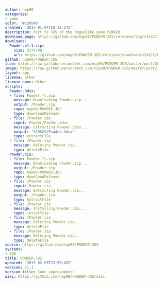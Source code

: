```yaml
---
author: nop90
categories:
- game
color: '#c39b4b'
created: '2017-01-04T10:11:24Z'
description: Port to 3DS of the roguelike game POWDER
download_page: https://github.com/nop90/POWDER-3DS/releases/tag/v1%2C1
downloads:
  Powder.v1.1.zip:
    size: 2372799
    url: https://github.com/nop90/POWDER-3DS/releases/download/v1%2C1/Powder.v1.1.zip
github: nop90/POWDER-3DS
icon: https://raw.githubusercontent.com/nop90/POWDER-3DS/master/port/3ds/icon.png
image: https://raw.githubusercontent.com/nop90/POWDER-3DS/master/port/3ds/banner.png
layout: app
license: other
license_name: Other
scripts:
  Powder.3dsx:
  - file: Powder.*\.zip
    message: Downloading Powder.zip...
    output: /Powder.zip
    repo: nop90/POWDER-3DS
    type: downloadRelease
  - file: /Powder.zip
    input: Powder/Powder.3dsx
    message: Extracting Powder.3dsx...
    output: '%3DSX%/Powder.3dsx'
    type: extractFile
  - file: /Powder.zip
    message: Deleting Powder.zip...
    type: deleteFile
  Powder.cia:
  - file: Powder.*\.zip
    message: Downloading Powder.zip...
    output: /Powder.zip
    repo: nop90/POWDER-3DS
    type: downloadRelease
  - file: /Powder.zip
    input: Powder.cia
    message: Extracting Powder.cia...
    output: /Powder.cia
    type: extractFile
  - file: /Powder.cia
    message: Installing Powder.cia...
    type: installCia
  - file: /Powder.cia
    message: Deleting Powder.cia...
    type: deleteFile
  - file: /Powder.zip
    message: Deleting Powder.zip...
    type: deleteFile
source: https://github.com/nop90/POWDER-3DS
systems:
- 3DS
title: POWDER-3DS
updated: '2017-02-03T23:50:45Z'
version: v1,1
version_title: Some improvements
wiki: https://github.com/nop90/POWDER-3DS/wiki
---
```

